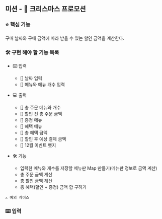## 미션 - 🎄 크리스마스 프로모션

### ⭐ 핵심 기능
구매 날짜와 구매 금액에 따라 받을 수 있는 할인 금액을 계산한다.

### 🛠️ 구현 해야 할 기능 목록

- ⌨️ 입력
  - [] 날짜 입력
  - [] 메뉴와 메뉴 개수 입력

- 💻 출력
  - [] 총 주문 메뉴와 개수
  - [] 할인 전 총 주문 금액
  - [] 증정 메뉴
  - [] 혜택 메뉴
  - [] 총 혜택 금액
  - [] 할인 후 예상 결제 금액
  - [] 12월 이벤트 뱃지

- 🛠️ 기능
  - 입력한 메뉴와 개수를 저장할 메뉴판 Map 만들기(메뉴판 정보로 금액 계산)
  - 총 주문 금액 계산
  - 총 할인 금액 계산
  - 총 혜택(할인 + 증정) 금액 합 구하기


```⚠️ 예외 케이스 ```

### ⌨️ 입력
